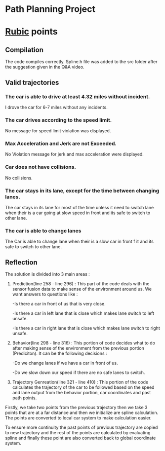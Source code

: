 # Path Planning Project
# [Rubic](https://review.udacity.com/#!/rubrics/1020/view) points

## Compilation
The code compiles correctly. Spline.h file was added to the src folder after the suggestion given in the Q&A video.

## Valid trajectories

### The car is able to drive at least 4.32 miles without incident.
I drove the car for 6-7 miles without any incidents.

### The car drives according to the speed limit.
No message for speed limit violation was displayed.

### Max Acceleration and Jerk are not Exceeded.
No Violation message for jerk and max acceleration were displayed.

### Car does not have collisions.
No collisions.

### The car stays in its lane, except for the time between changing lanes.
The car stays in its lane for most of the time unless it need to switch lane when their is a car going at slow speed in front and its safe to switch to other lane.

### The car is able to change lanes
The Car is able to change lane when their is a slow car in front f it and its safe to switch to other lane.

## Reflection

The solution is divided into 3 main areas :

1. Prediction(line 258 - line 296) : This part of the code deals with the sensor fusion data to make sense of the environment around us. We want answers to questions like :

    -Is there a car in front of us that is very close.

    -Is there a car in left lane that is close which makes lane switch to left unsafe.

    -Is there a car in right lane that is close which makes lane switch to right unsafe.

2. Behavior(line 298 - line 316) : 
This portion of code decides what to do after making sense of the environment from the previous portion (Prediciton). It can be the following decisions :

    -Do we change lanes if we have a car in front of us.

    -Do we slow down our speed if there are no safe lanes to switch.

3. Trajectory Genreation(line 321 - line 410) :
This portion of the code calculates the trajectory of the car to be followed based on the speed and lane output from the behavior portion, car coordinates and past path points.

Firstly, we take two points from the previous trajectory then we take 3 points that are at a far distance and then we initialize are spline calculation. The points are converted to local car system to make calculation easier.

To ensure more continuity the past points of previous trajectory are copied to new trajectory and the rest of the points are calculated by evaluating spline and finally these point are also converted back to global coordinate system.

